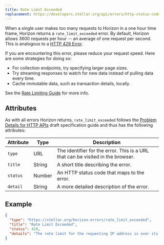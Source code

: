 ```yaml
---
title: Rate Limit Exceeded
replacement: https://developers.stellar.org/api/errors/http-status-codes/standard/
---
```


When a single user makes too many requests to Horizon in a one hour time frame, Horizon returns a
`rate_limit_exceeded` error. By default, Horizon allows 3600 requests per hour -- an average of one
request per second. This is analogous to a
[HTTP 429 Error](https://developer.mozilla.org/en-US/docs/Web/HTTP/Response_codes).

If you are encountering this error, please reduce your request speed. Here are some strategies for
doing so:
* For collection endpoints, try specifying larger page sizes.
* Try streaming responses to watch for new data instead of pulling data every time.
* Cache immutable data, such as transaction details, locally.

See the [Rate Limiting Guide](../../reference/rate-limiting.md) for more info.

## Attributes

As with all errors Horizon returns, `rate_limit_exceeded` follows the
[Problem Details for HTTP APIs](https://tools.ietf.org/html/draft-ietf-appsawg-http-problem-00)
draft specification guide and thus has the following attributes:

| Attribute   | Type   | Description                                                                     |
| ----------- | ------ | ------------------------------------------------------------------------------- |
| `type`      | URL    | The identifier for the error.  This is a URL that can be visited in the browser.|
| `title`     | String | A short title describing the error.                                             |
| `status`    | Number | An HTTP status code that maps to the error.                                     |
| `detail`    | String | A more detailed description of the error.                                       |

## Example

```json
{
  "type": "https://stellar.org/horizon-errors/rate_limit_exceeded",
  "title": "Rate Limit Exceeded",
  "status": 429,
  "details": "The rate limit for the requesting IP address is over its alloted limit.  The allowed limit and requests left per time period are communicated to clients via the http response headers 'X-RateLimit-*' headers."
}
```
